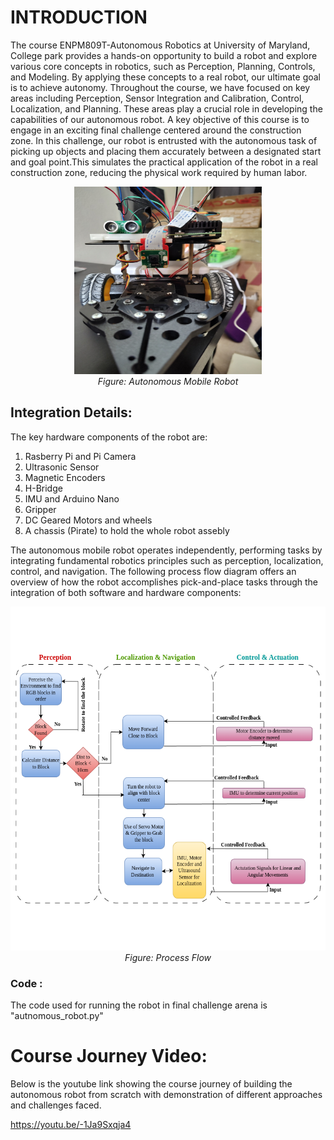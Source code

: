 # INTRODUCTION

The course ENPM809T-Autonomous Robotics at University of Maryland, College park provides a hands-on opportunity to build a robot and explore various core concepts in robotics, such as Perception, Planning, Controls, and Modeling. By applying these concepts to a real robot, our ultimate goal is to achieve autonomy. Throughout the course, we have focused on key areas including Perception, Sensor Integration and Calibration, Control, Localization, and Planning. These areas play a crucial role in developing the capabilities of our autonomous robot. A key objective of this course is to engage in an exciting final challenge centered around the construction zone. In this challenge, our robot is entrusted with the autonomous task of picking up objects and placing them accurately between a designated start and goal point.This simulates the practical application of the robot in a real construction zone, reducing the physical work required by human labor.

<p align="center">
  <img src="images/autonomous_robo.jpg" alt="Autonomous Robot" width="300" height="300"><br>
  <em>Figure: Autonomous Mobile Robot</em>
</p>


## Integration Details:
The key hardware components of the robot are: 
1. Rasberry Pi and Pi Camera
2. Ultrasonic Sensor
3. Magnetic Encoders
4. H-Bridge
5. IMU and Arduino Nano
6. Gripper
7. DC Geared Motors and wheels
8. A chassis (Pirate) to hold the whole robot assebly

The autonomous mobile robot operates independently, performing tasks by integrating fundamental robotics principles such as perception, localization, control, and navigation. The following process flow diagram offers an overview of how the robot accomplishes pick-and-place tasks through the integration of both software and hardware components:

<p align="center">
  <img src="images/process_flow.png" alt="Autonomous Robot Process Flow" width="850" height="550"><br>
  <em>Figure: Process Flow</em>
</p>

### Code : 
The code used for running the robot in final challenge arena is "autnomous_robot.py"

# Course Journey Video:

Below is the youtube link showing the course journey of building the autonomous robot from scratch with demonstration of different approaches and challenges faced.

https://youtu.be/-1Ja9Sxqja4
